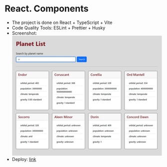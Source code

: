 # React. Components
- The project is done on React + TypeScript + Vite
- Code Quality Tools: ESLint + Prettier + Husky
- Screenshot: ![](https://github.com/Mali-zi/star-wars/blob/star-wars/src/img/star-wars.JPG)
- Deploy: [link](https://mali-zi-components.netlify.app/)
